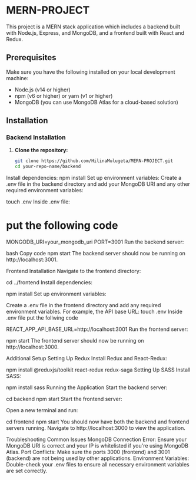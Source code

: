 # MERN-PROJECT

This project is a MERN stack application which includes a backend built with Node.js, Express, and MongoDB, and a frontend built with React and Redux.

## Prerequisites

Make sure you have the following installed on your local development machine:

- Node.js (v14 or higher)
- npm (v6 or higher) or yarn (v1 or higher)
- MongoDB (you can use MongoDB Atlas for a cloud-based solution)

## Installation

### Backend Installation

1. **Clone the repository:**

   ```bash
   git clone https://github.com/HilinaMulugeta/MERN-PROJECT.git
   cd your-repo-name/backend
Install dependencies:
npm install
Set up environment variables:
Create a .env file in the backend directory and add your MongoDB URI and any other required environment variables:

touch .env
Inside .env file:
# put the following code
MONGODB_URI=your_mongodb_uri
PORT=3001
Run the backend server:

bash
Copy code
npm start
The backend server should now be running on http://localhost:3001.

Frontend Installation
Navigate to the frontend directory:

cd ../frontend
Install dependencies:

npm install
Set up environment variables:

Create a .env file in the frontend directory and add any required environment variables. For example, the API base URL:
touch .env
Inside .env file put the follwing code

REACT_APP_API_BASE_URL=http://localhost:3001
Run the frontend server:

npm start
The frontend server should now be running on http://localhost:3000.

Additional Setup
Setting Up Redux
Install Redux and React-Redux:

npm install @reduxjs/toolkit react-redux redux-saga
Setting Up SASS
Install SASS:

npm install sass
Running the Application
Start the backend server:

cd backend
npm start
Start the frontend server:

Open a new terminal and run:

cd frontend
npm start
You should now have both the backend and frontend servers running. Navigate to http://localhost:3000 to view the application.

Troubleshooting
Common Issues
MongoDB Connection Error: Ensure your MongoDB URI is correct and your IP is whitelisted if you're using MongoDB Atlas.
Port Conflicts: Make sure the ports 3000 (frontend) and 3001 (backend) are not being used by other applications.
Environment Variables: Double-check your .env files to ensure all necessary environment variables are set correctly.
